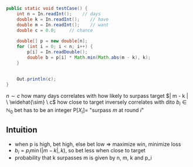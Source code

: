 
```java
public static void testCase() {
	int n = In.readInt();    // days
	double k = In.readInt();    // have
	double m = In.readInt();    // want
	double c = 0.0;		// chance
	
	double[] p = new double[n];
	for (int i = 0; i < n; i++) {
		p[i] = In.readDouble();
		double b = p[i] * Math.min(Math.abs(m - k), k);
	}
	
	
	Out.println(c);
}
```

$n \sim c$				how many days correlates with how likely to surpass target
$| m - k | \ \widehat{\sim} \ c$		how close to target inversely correlates with dito 
$b_{i} \in \mathbb N_{0}$				bet has to be an integer
$\mathrm{P}[X_{i}] =$ "surpass $m$ at round $i$"

## Intuition
- when p is high, bet high, else bet low \=> maximize win, minimize loss
- $b_{i} = p_{i}\min(|m-k|, k)$, so bet less when close to target
- probability that k surpasses m is given by n, m, k and p_i
